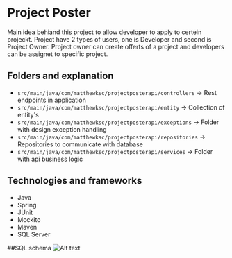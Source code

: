 # Project Poster
Main idea behiand this project to allow developer to apply to certein projeckt.
Project have 2 types of users, one is Developer and second is Project Owner.
Project owner can create offerts of a project and developers can be assignet
to specific project.

## Folders and explanation

* `src/main/java/com/matthewksc/projectposterapi/controllers` -> Rest endpoints in application
* `src/main/java/com/matthewksc/projectposterapi/entity` -> Collection of entity's
* `src/main/java/com/matthewksc/projectposterapi/exceptions` -> Folder with design exception handling 
* `src/main/java/com/matthewksc/projectposterapi/repositories` -> Repositories to communicate with database
* `src/main/java/com/matthewksc/projectposterapi/services` -> Folder with api business logic


## Technologies and frameworks

* Java
* Spring
* JUnit
* Mockito
* Maven
* SQL Server

##SQL schema
![Alt text](https://github.com/MatthewKsc/project-poster-api/blob/tree/master/src/main/resources/static/SQLschema.jpg?raw=true "SQL schema")
